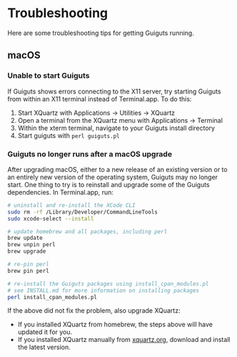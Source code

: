 # Troubleshooting

Here are some troubleshooting tips for getting Guiguts running.

## macOS

### Unable to start Guiguts

If Guiguts shows errors connecting to the X11 server, try starting Guiguts
from within an X11 terminal instead of Terminal.app. To do this:

1. Start XQuartz with Applications -> Utilities -> XQuartz
2. Open a terminal from the XQuartz menu with Applications -> Terminal
3. Within the xterm terminal, navigate to your Guiguts install directory
4. Start guiguts with `perl guiguts.pl`

### Guiguts no longer runs after a macOS upgrade

After upgrading macOS, either to a new release of an existing version or to
an entirely new version of the operating system, Guiguts may no longer start.
One thing to try is to reinstall and upgrade some of the Guiguts dependencies.
In Terminal.app, run:

```bash
# uninstall and re-install the XCode CLI
sudo rm -rf /Library/Developer/CommandLineTools
sudo xcode-select --install

# update homebrew and all packages, including perl
brew update
brew unpin perl
brew upgrade

# re-pin perl
brew pin perl

# re-install the Guiguts packages using install_cpan_modules.pl
# see INSTALL.md for more information on installing packages
perl install_cpan_modules.pl
```

If the above did not fix the problem, also upgrade XQuartz:
* If you installed XQuartz from homebrew, the steps above will have updated
  it for you.
* If you installed XQuartz manually from [xquartz.org](https://www.xquartz.org/),
  download and install the latest version.
